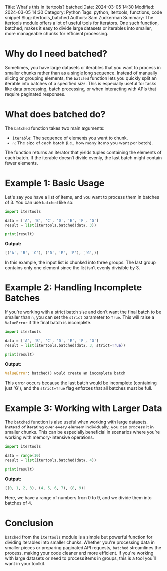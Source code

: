 Title: What's this in itertools? batched
Date: 2024-03-05 14:30
Modified: 2024-03-05 14:30
Category: Python
Tags: python, itertools, functions, code snippet
Slug: itertools_batched
Authors: Sam Zuckerman
Summary: The itertools module offers a lot of useful tools for iterators. One such function, batched, makes it easy to divide large datasets or iterables into smaller, more manageable chunks for efficient processing.

# Why do I need batched?

Sometimes, you have large datasets or iterables that you want to process in smaller chunks rather than as a single long
sequence. Instead of manually slicing or grouping elements, the `batched` function lets you quickly split an iterable
into batches of a specified size. This is especially useful for tasks like data processing, batch processing, or when
interacting with APIs that require paginated responses.

# What does batched do?

The `batched` function takes two main arguments:

- `iterable`: The sequence of elements you want to chunk.
- `n`: The size of each batch (i.e., how many items you want per batch).

The function returns an iterator that yields tuples containing the elements of each batch. If the iterable doesn’t
divide evenly, the last batch might contain fewer elements.

# Example 1: Basic Usage

Let's say you have a list of items, and you want to process them in batches of 3. You can use `batched` like so:

```python
import itertools

data = ['A', 'B', 'C', 'D', 'E', 'F', 'G']
result = list(itertools.batched(data, 3))

print(result)
```

**Output:**

```python
[('A', 'B', 'C'), ('D', 'E', 'F'), ('G',)]
```

In this example, the input list is chunked into three groups. The last group contains only one element since the list
isn’t evenly divisible by 3.

# Example 2: Handling Incomplete Batches

If you're working with a strict batch size and don’t want the final batch to be smaller than `n`, you can set
the `strict` parameter to `True`. This will raise a `ValueError` if the final batch is incomplete.

```python
import itertools

data = ['A', 'B', 'C', 'D', 'E', 'F', 'G']
result = list(itertools.batched(data, 3, strict=True))

print(result)
```

**Output:**

```python
ValueError: batched() would create an incomplete batch
```

This error occurs because the last batch would be incomplete (containing just 'G'), and the `strict=True` flag enforces
that all batches must be full.

# Example 3: Working with Larger Data

The `batched` function is also useful when working with large datasets. Instead of iterating over every element
individually, you can process it in smaller chunks. This can be especially beneficial in scenarios where you’re working
with memory-intensive operations.

```python
import itertools

data = range(10)
result = list(itertools.batched(data, 4))

print(result)
```

**Output:**

```python
[(0, 1, 2, 3), (4, 5, 6, 7), (8, 9)]
```

Here, we have a range of numbers from 0 to 9, and we divide them into batches of 4.

# Conclusion

`batched` from the `itertools` module is a simple but powerful function for dividing iterables into smaller chunks.
Whether you're processing data in smaller pieces or preparing paginated API requests, `batched` streamlines the process,
making your code cleaner and more efficient. If you're working with large datasets or need to process items in groups,
this is a tool you’ll want in your toolkit.